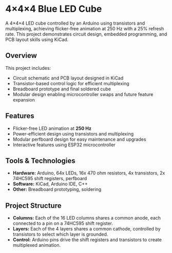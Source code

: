 # 4×4×4 Blue LED Cube

A 4×4×4 LED cube controlled by an Arduino using transistors and multiplexing, achieving flicker-free animation at 250 Hz with a 25% refresh rate. This project demonstrates circuit design, embedded programming, and PCB layout skills using KiCad.

## Overview
This project includes:
- Circuit schematic and PCB layout designed in KiCad
- Transistor-based control logic for efficient multiplexing
- Breadboard prototype and final soldered cube
- Modular design enabling microcontroller swaps and future feature expansion

## Features
- Flicker-free LED animation at **250 Hz**
- Power-efficient design using transistors and multiplexing
- Modular perfboard design for easy maintenance and upgrades
- Interactive features using ESP32 microcontroller

## Tools & Technologies
- **Hardware:** Arduino, 64x LEDs, 16x 470 ohm resistors, 4x transistors, 2x 74HC595 shift registers, perfboard
- **Software:** KiCad, Arduino IDE, C++
- **Other:** Breadboard prototyping, soldering

## Project Structure
- **Columns:** Each of the 16 LED columns shares a common anode, each connected to a pin on a 74HC595 shift register.
- **Layers:** Each of the 4 layers shares a common cathode, controlled by transistors to select which layer is grounded.
- **Control:** Arduino pins drive the shift registers and transistors to create multiplexed animation.
